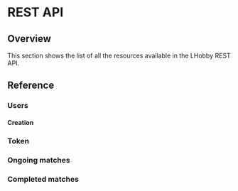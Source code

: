# REST API

## Overview

This section shows the list of all the resources available in the LHobby REST API.

## Reference

### Users

#### Creation 

### Token



### Ongoing matches



### Completed matches


